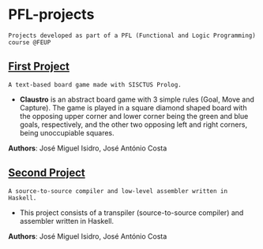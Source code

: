 # PFL-projects
`Projects developed as part of a PFL (Functional and Logic Programming) course @FEUP`

## [First Project](/PFL-TP1/README.md)

`A text-based board game made with SISCTUS Prolog.`

- **Claustro** is an abstract board game with 3 simple rules (Goal, Move and Capture). The game is played in a square diamond shaped board with the opposing upper corner and lower corner being the green and blue goals, respectively, and the other two opposing left and right corners, being unoccupiable squares.

**Authors**: José Miguel Isidro, José António Costa


## [Second Project](/PFL-TP2/README.md)

`A source-to-source compiler and low-level assembler written in Haskell.`

- This project consists of a transpiler (source-to-source compiler) and assembler written in Haskell.

**Authors**: José Miguel Isidro, José António Costa
